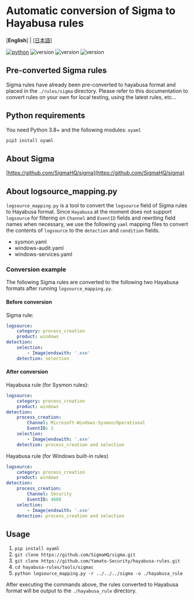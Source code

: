# Automatic conversion of Sigma to Hayabusa rules

[**English**] | [\[日本語\]](README-Japanese.md)

[![python](https://img.shields.io/badge/python-3.8-blue)](https://www.python.org/)
![version](https://img.shields.io/badge/Platform-Win-green)
![version](https://img.shields.io/badge/Platform-Lin-green)
![version](https://img.shields.io/badge/Platform-Mac-green)

## Pre-converted Sigma rules

Sigma rules have already been pre-converted to hayabusa format and placed in the `./rules/sigma` directory. 
Please refer to this documentation to convert rules on your own for local testing, using the latest rules, etc...

## Python requirements

You need Python 3.8+ and the following modules: `oyaml`

```sh
pip3 install oyaml
```

## About Sigma

[https://github.com/SigmaHQ/sigma](https://github.com/SigmaHQ/sigma)

## About logsource_mapping.py
`logsource_mapping.py` is a tool to convert the `logsource` field of Sigma rules to Hayabusa format.
Since `Hayabusa` at the moment does not support `logsource` for filtering on `Channel` and `EventID` fields and rewriting field names when necessary, we use the following `yaml` mapping files to convert the contents of `logsource` to the `detection` and `condition` fields.
- sysmon.yaml
- windows-audit.yaml
- windows-services.yaml

### Conversion example
The following Sigma rules are converted to the following two Hayabusa formats after running `logsource_mapping.py`.

#### Before conversion
Sigma rule:
```yaml
logsource:
    category: process_creation
    product: windows
detection:
    selection:
        - Image|endswith: '.exe'
    detection: selection
```
#### After conversion
Hayabusa rule (for Sysmon rules):
```yaml
logsource:
    category: process_creation
    product: windows
detection:
    process_creation:
        Channel: Microsoft-Windows-Sysmon/Operational
        EventID: 1
    selection:
        - Image|endswith: '.exe'
    detection: process_creation and selection
```
Hayabusa rule (for Windows built-in rules)
```yaml
logsource:
    category: process_creation
    product: windows
detection:
    process_creation:
        Channel: Security
        EventID: 4688
    selection:
        - Image|endswith: '.exe'
    detection: process_creation and selection
```

## Usage

1. `pip install oyaml`
2. `git clone https://github.com/SigmaHQ/sigma.git`
3. `git clone https://github.com/Yamato-Security/hayabusa-rules.git`
4. `cd hayabusa-rules/tools/sigmac`
5. `python logsource_mapping.py -r ../../../sigma -o ./hayabusa_rule`

After executing the commands above, the rules converted to Hayabusa format will be output to the `./hayabusa_rule` directory.